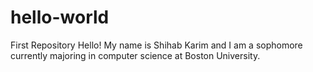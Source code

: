 # hello-world
First Repository
Hello! My name is Shihab Karim and I am a sophomore currently majoring in computer science at Boston University.
